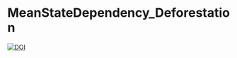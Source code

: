 # MeanStateDependency_Deforestation

[![DOI](https://zenodo.org/badge/553991560.svg)](https://zenodo.org/badge/latestdoi/553991560)
